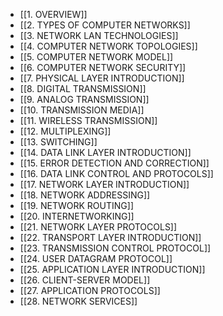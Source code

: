 - [[1. OVERVIEW]]
- [[2. TYPES OF COMPUTER NETWORKS]]
- [[3. NETWORK LAN TECHNOLOGIES]]
- [[4. COMPUTER NETWORK TOPOLOGIES]]
- [[5. COMPUTER NETWORK MODEL]]
- [[6. COMPUTER NETWORK SECURITY]]
- [[7. PHYSICAL LAYER INTRODUCTION]]
- [[8. DIGITAL TRANSMISSION]]
- [[9. ANALOG TRANSMISSION]]
- [[10. TRANSMISSION MEDIA]]
- [[11. WIRELESS TRANSMISSION]]
- [[12. MULTIPLEXING]]
- [[13. SWITCHING]]
- [[14. DATA LINK LAYER INTRODUCTION]]
- [[15. ERROR DETECTION AND CORRECTION]]
- [[16. DATA LINK CONTROL AND PROTOCOLS]]
- [[17. NETWORK LAYER INTRODUCTION]]
- [[18. NETWORK ADDRESSING]]
- [[19. NETWORK ROUTING]]
- [[20. INTERNETWORKING]]
- [[21. NETWORK LAYER PROTOCOLS]]
- [[22. TRANSPORT LAYER INTRODUCTION]]
- [[23. TRANSMISSION CONTROL PROTOCOL]]
- [[24. USER DATAGRAM PROTOCOL]]
- [[25. APPLICATION LAYER INTRODUCTION]]
- [[26. CLIENT-SERVER MODEL]]
- [[27. APPLICATION PROTOCOLS]]
- [[28. NETWORK SERVICES]]